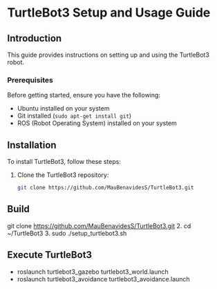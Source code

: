 # TurtleBot3 Setup and Usage Guide

## Introduction

This guide provides instructions on setting up and using the TurtleBot3 robot.

### Prerequisites

Before getting started, ensure you have the following:

* Ubuntu installed on your system
* Git installed (`sudo apt-get install git`)
* ROS (Robot Operating System) installed on your system

## Installation

To install TurtleBot3, follow these steps:

1. Clone the TurtleBot3 repository:

   ```bash
   git clone https://github.com/MauBenavidesS/TurtleBot3.git

## Build
git clone https://github.com/MauBenavidesS/TurtleBot3.git
2. cd ~/TurtleBot3
3. sudo ./setup_turtlebot3.sh

## Execute TurtleBot3
- roslaunch turtlebot3_gazebo turtlebot3_world.launch
- roslaunch turtlebot3_avoidance turtlebot3_avoidance.launch
